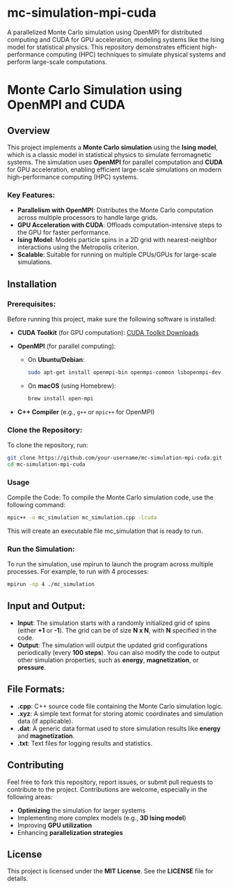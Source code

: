# mc-simulation-mpi-cuda
 A parallelized Monte Carlo simulation using OpenMPI for distributed computing and CUDA for GPU acceleration, modeling systems like the Ising model for statistical physics. This repository demonstrates efficient high-performance computing (HPC) techniques to simulate physical systems and perform large-scale computations.

# Monte Carlo Simulation using OpenMPI and CUDA

## Overview

This project implements a **Monte Carlo simulation** using the **Ising model**, which is a classic model in statistical physics to simulate ferromagnetic systems. The simulation uses **OpenMPI** for parallel computation and **CUDA** for GPU acceleration, enabling efficient large-scale simulations on modern high-performance computing (HPC) systems.

### Key Features:
- **Parallelism with OpenMPI**: Distributes the Monte Carlo computation across multiple processors to handle large grids.
- **GPU Acceleration with CUDA**: Offloads computation-intensive steps to the GPU for faster performance.
- **Ising Model**: Models particle spins in a 2D grid with nearest-neighbor interactions using the Metropolis criterion.
- **Scalable**: Suitable for running on multiple CPUs/GPUs for large-scale simulations.

## Installation

### Prerequisites:
Before running this project, make sure the following software is installed:

- **CUDA Toolkit** (for GPU computation): [CUDA Toolkit Downloads](https://developer.nvidia.com/cuda-downloads)
- **OpenMPI** (for parallel computing): 
  - On **Ubuntu/Debian**:
    ```bash
    sudo apt-get install openmpi-bin openmpi-common libopenmpi-dev
    ```
  - On **macOS** (using Homebrew):
    ```bash
    brew install open-mpi
    ```

- **C++ Compiler** (e.g., `g++` or `mpic++` for OpenMPI)

### Clone the Repository:
To clone the repository, run:

```bash
git clone https://github.com/your-username/mc-simulation-mpi-cuda.git
cd mc-simulation-mpi-cuda
```

### Usage

Compile the Code:
To compile the Monte Carlo simulation code, use the following command:

```bash
mpic++ -o mc_simulation mc_simulation.cpp -lcuda
```
This will create an executable file mc_simulation that is ready to run.

### Run the Simulation:

To run the simulation, use mpirun to launch the program across multiple processes. For example, to run with 4 processes:
```bash
mpirun -np 4 ./mc_simulation
```

## Input and Output:

- **Input**: The simulation starts with a randomly initialized grid of spins (either **+1** or **-1**). The grid can be of size **N x N**, with **N** specified in the code.
- **Output**: The simulation will output the updated grid configurations periodically (every **100 steps**). You can also modify the code to output other simulation properties, such as **energy**, **magnetization**, or **pressure**.

## File Formats:

- **.cpp**: C++ source code file containing the Monte Carlo simulation logic.
- **.xyz**: A simple text format for storing atomic coordinates and simulation data (if applicable).
- **.dat**: A generic data format used to store simulation results like **energy** and **magnetization**.
- **.txt**: Text files for logging results and statistics.

## Contributing

Feel free to fork this repository, report issues, or submit pull requests to contribute to the project. Contributions are welcome, especially in the following areas:

- **Optimizing** the simulation for larger systems
- Implementing more complex models (e.g., **3D Ising model**)
- Improving **GPU utilization**
- Enhancing **parallelization strategies**

## License

This project is licensed under the **MIT License**. See the **LICENSE** file for details.


